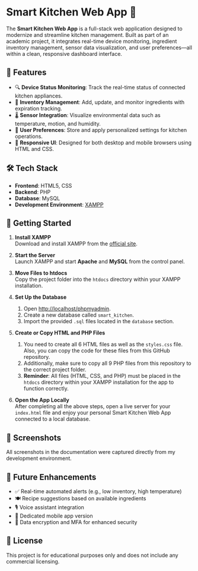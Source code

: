# Smart Kitchen Web App 🍳

The **Smart Kitchen Web App** is a full-stack web application designed to modernize and streamline kitchen management. Built as part of an academic project, it integrates real-time device monitoring, ingredient inventory management, sensor data visualization, and user preferences—all within a clean, responsive dashboard interface.

## 📌 Features

- 🔍 **Device Status Monitoring**: Track the real-time status of connected kitchen appliances.
- 🧂 **Inventory Management**: Add, update, and monitor ingredients with expiration tracking.
- 🌡️ **Sensor Integration**: Visualize environmental data such as temperature, motion, and humidity.
- 👤 **User Preferences**: Store and apply personalized settings for kitchen operations.
- 📱 **Responsive UI**: Designed for both desktop and mobile browsers using HTML and CSS.

## 🛠️ Tech Stack

- **Frontend**: HTML5, CSS
- **Backend**: PHP
- **Database**: MySQL
- **Development Environment**: [XAMPP](https://www.apachefriends.org/)

## 🚀 Getting Started

1. **Install XAMPP**  
   Download and install XAMPP from the [official site](https://www.apachefriends.org/index.html).

2. **Start the Server**  
   Launch XAMPP and start **Apache** and **MySQL** from the control panel.

3. **Move Files to htdocs**  
   Copy the project folder into the `htdocs` directory within your XAMPP installation.

4. **Set Up the Database**  
   1. Open [http://localhost/phpmyadmin](http://localhost/phpmyadmin).
   2. Create a new database called `smart_kitchen`.
   3. Import the provided `.sql` files located in the `database` section.

5. **Create or Copy HTML and PHP Files**  
   1. You need to create all 6 HTML files as well as the `styles.css` file. Also, you can copy the code for these files from this GitHub repository.
   2. Additionally, make sure to copy all 9 PHP files from this repository to the correct project folder.
   3. **Reminder**: All files (HTML, CSS, and PHP) must be placed in the `htdocs` directory within your XAMPP installation for the app to function correctly.

6. **Open the App Locally**  
   After completing all the above steps, open a live server for your `index.html` file and enjoy your personal Smart Kitchen Web App connected to a local database.

## 📸 Screenshots
All screenshots in the documentation were captured directly from my development environment.


## 🧠 Future Enhancements
- ✅ Real-time automated alerts (e.g., low inventory, high temperature)
- 🍽️ Recipe suggestions based on available ingredients
- 🎙️ Voice assistant integration
- 📱 Dedicated mobile app version
- 🔐 Data encryption and MFA for enhanced security

## 🧾 License
This project is for educational purposes only and does not include any commercial licensing.
